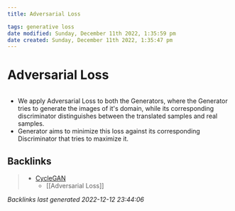```yaml
---
title: Adversarial Loss

tags: generative loss
date modified: Sunday, December 11th 2022, 1:35:59 pm
date created: Sunday, December 11th 2022, 1:35:47 pm
---
```


# Adversarial Loss
```toc
```
- We apply Adversarial Loss to both the Generators, where the Generator tries to generate the images of it's domain, while its corresponding discriminator distinguishes between the translated samples and real samples.
- Generator aims to minimize this loss against its corresponding Discriminator that tries to maximize it.

## Backlinks

> - [CycleGAN](CycleGAN.md)
>   - [[Adversarial Loss]]

_Backlinks last generated 2022-12-12 23:44:06_
